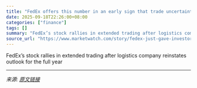 ```yaml
---
title: "FedEx offers this number in an early sign that trade uncertainty is easing"
date: 2025-09-18T22:26:00+08:00
categories: ["finance"]
tags: []
summary: "FedEx’s stock rallies in extended trading after logistics company reinstates outlook for the full year"
source_url: "https://www.marketwatch.com/story/fedex-just-gave-investors-a-reason-to-be-more-optimistic-812ae005?mod=mw_rss_topstories"
---
```


FedEx’s stock rallies in extended trading after logistics company reinstates outlook for the full year

---

*来源: [原文链接](https://www.marketwatch.com/story/fedex-just-gave-investors-a-reason-to-be-more-optimistic-812ae005?mod=mw_rss_topstories)*

